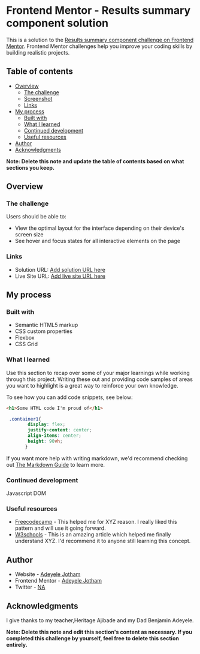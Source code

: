 # Frontend Mentor - Results summary component solution

This is a solution to the [Results summary component challenge on Frontend Mentor](https://www.frontendmentor.io/challenges/results-summary-component-CE_K6s0maV). Frontend Mentor challenges help you improve your coding skills by building realistic projects. 

## Table of contents

- [Overview](#overview)
  - [The challenge](#the-challenge)
  - [Screenshot](#screenshot)
  - [Links](#links)
- [My process](#my-process)
  - [Built with](#built-with)
  - [What I learned](#what-i-learned)
  - [Continued development](#continued-development)
  - [Useful resources](#useful-resources)
- [Author](#author)
- [Acknowledgments](#acknowledgments)

**Note: Delete this note and update the table of contents based on what sections you keep.**

## Overview

### The challenge

Users should be able to:

- View the optimal layout for the interface depending on their device's screen size
- See hover and focus states for all interactive elements on the page


### Links

- Solution URL: [Add solution URL here](https://your-solution-url.com)
- Live Site URL: [Add live site URL here](https://your-live-site-url.com)

## My process

### Built with

- Semantic HTML5 markup
- CSS custom properties
- Flexbox
- CSS Grid

### What I learned

Use this section to recap over some of your major learnings while working through this project. Writing these out and providing code samples of areas you want to highlight is a great way to reinforce your own knowledge.

To see how you can add code snippets, see below:

```html
<h1>Some HTML code I'm proud of</h1>
```
```css
 .container1{
        display: flex;
        justify-content: center;
        align-items: center;
        height: 90vh;
       }
```

If you want more help with writing markdown, we'd recommend checking out [The Markdown Guide](https://www.markdownguide.org/) to learn more.


### Continued development
Javascript DOM


### Useful resources

- [Freecodecamp](https://www.freecodecamp.com) - This helped me for XYZ reason. I really liked this pattern and will use it going forward.
- [W3schools](https://www.w3schools.com) - This is an amazing article which helped me finally understand XYZ. I'd recommend it to anyone still learning this concept.

## Author

- Website - [Adeyele Jotham](https://www.your-site.com)
- Frontend Mentor - [Adeyele Jotham](https://www.frontendmentor.io/profile/Jotham123-456)
- Twitter - [NA](https://www.twitter.com/yourusername)


## Acknowledgments

I give thanks to my teacher,Heritage Ajibade and my Dad Benjamin Adeyele.

**Note: Delete this note and edit this section's content as necessary. If you completed this challenge by yourself, feel free to delete this section entirely.**
